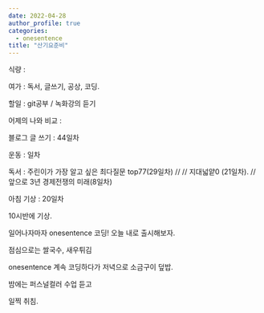```yaml
---
date: 2022-04-28
author_profile: true
categories:
  - onesentence
title: "산기요준비"
---
```


식량 : 

여가 : 독서, 글쓰기, 공상, 코딩.

할일 : git공부 / 녹화강의 듣기

어제의 나와 비교 : 


블로그 글 쓰기 : 44일차

운동 : 일차

독서 : 주린이가 가장 알고 싶은 최다질문 top77(29일차) // // 지대넓얕0 (21일차). // 앞으로 3년 경제전쟁의 미래(8일차)

아침 기상 : 20일차



10시반에 기상.

일어나자마자 onesentence 코딩! 오늘 내로 출시해보자.

점심으로는 쌀국수, 새우튀김

onesentence 계속 코딩하다가 저녁으로 소금구이 덮밥.

밤에는 퍼스널컬러 수업 듣고

일찍 취침.
